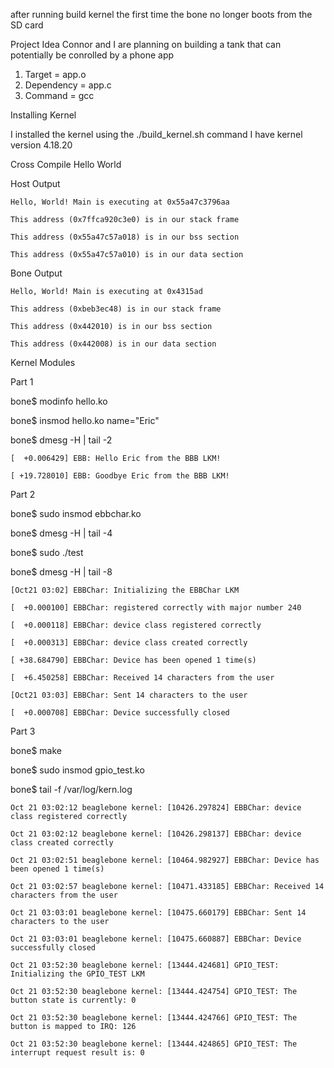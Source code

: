 after running build kernel the first time the bone no longer boots from the SD card

Project Idea
Connor and I are planning on building a tank that can potentially be conrolled by a phone app

1. Target = app.o
2. Dependency = app.c
3. Command = gcc

Installing Kernel

I installed the kernel using the ./build_kernel.sh command 
I have kernel version 4.18.20


Cross Compile Hello World

Host Output

	Hello, World! Main is executing at 0x55a47c3796aa

	This address (0x7ffca920c3e0) is in our stack frame

	This address (0x55a47c57a018) is in our bss section

	This address (0x55a47c57a010) is in our data section

Bone Output

	Hello, World! Main is executing at 0x4315ad

	This address (0xbeb3ec48) is in our stack frame

	This address (0x442010) is in our bss section

	This address (0x442008) is in our data section	

Kernel Modules


Part 1

bone$ modinfo hello.ko

bone$ insmod hello.ko name="Eric"

bone$ dmesg -H | tail -2

	[  +0.006429] EBB: Hello Eric from the BBB LKM!

	[ +19.728010] EBB: Goodbye Eric from the BBB LKM!

Part 2

bone$ sudo insmod ebbchar.ko

bone$ dmesg -H | tail -4	

bone$ sudo ./test

bone$ dmesg -H | tail -8

	[Oct21 03:02] EBBChar: Initializing the EBBChar LKM

	[  +0.000100] EBBChar: registered correctly with major number 240

	[  +0.000118] EBBChar: device class registered correctly

	[  +0.000313] EBBChar: device class created correctly

	[ +38.684790] EBBChar: Device has been opened 1 time(s)

	[  +6.450258] EBBChar: Received 14 characters from the user

	[Oct21 03:03] EBBChar: Sent 14 characters to the user

	[  +0.000708] EBBChar: Device successfully closed

Part 3

bone$ make

bone$ sudo insmod gpio_test.ko

bone$ tail -f /var/log/kern.log

	Oct 21 03:02:12 beaglebone kernel: [10426.297824] EBBChar: device class registered correctly

	Oct 21 03:02:12 beaglebone kernel: [10426.298137] EBBChar: device class created correctly

	Oct 21 03:02:51 beaglebone kernel: [10464.982927] EBBChar: Device has been opened 1 time(s)

	Oct 21 03:02:57 beaglebone kernel: [10471.433185] EBBChar: Received 14 characters from the user

	Oct 21 03:03:01 beaglebone kernel: [10475.660179] EBBChar: Sent 14 characters to the user

	Oct 21 03:03:01 beaglebone kernel: [10475.660887] EBBChar: Device successfully closed

	Oct 21 03:52:30 beaglebone kernel: [13444.424681] GPIO_TEST: Initializing the GPIO_TEST LKM

	Oct 21 03:52:30 beaglebone kernel: [13444.424754] GPIO_TEST: The button state is currently: 0

	Oct 21 03:52:30 beaglebone kernel: [13444.424766] GPIO_TEST: The button is mapped to IRQ: 126

	Oct 21 03:52:30 beaglebone kernel: [13444.424865] GPIO_TEST: The interrupt request result is: 0


